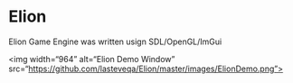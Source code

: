 # Elion


Elion Game Engine was written usign SDL/OpenGL/ImGui


<img width=“964” alt=“Elion Demo Window” src=“https://github.com/lasteveqa/Elion/master/images/ElionDemo.png”>
